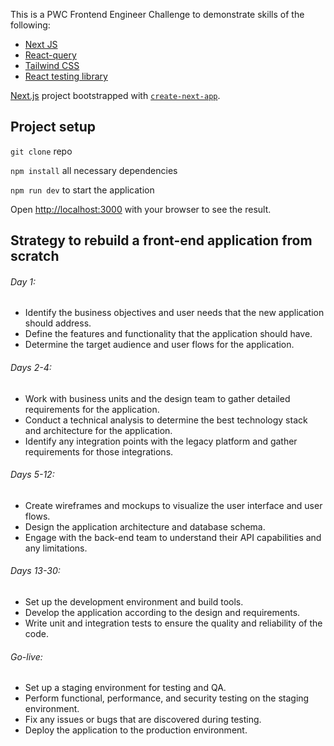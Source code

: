 This is a PWC Frontend Engineer Challenge to demonstrate skills of the following:

- [Next JS](https://nextjs.org)
- [React-query](https://react-query.tanstack.com)
- [Tailwind CSS](https://tailwindcss.com)
- [React testing library](https://testing-library.com)

 [Next.js](https://nextjs.org/) project bootstrapped with [`create-next-app`](https://github.com/vercel/next.js/tree/canary/packages/create-next-app).

## Project setup

```git clone``` repo

```npm install``` all necessary dependencies 

```npm run dev``` to start the application


Open [http://localhost:3000](http://localhost:3000) with your browser to see the result.

## Strategy to rebuild a front-end application from scratch

###### Day 1:

* Identify the business objectives and user needs that the new application should address.
* Define the features and functionality that the application should have.
* Determine the target audience and user flows for the application.

###### Days 2-4:

*	Work with business units and the design team to gather detailed requirements for the application.
*	Conduct a technical analysis to determine the best technology stack and architecture for the application.
*	Identify any integration points with the legacy platform and gather requirements for those integrations.

###### Days 5-12:

*	Create wireframes and mockups to visualize the user interface and user flows.
*	Design the application architecture and database schema.
*	Engage with the back-end team to understand their API capabilities and any limitations.

###### Days 13-30:

*	Set up the development environment and build tools.
*	Develop the application according to the design and requirements.
*	Write unit and integration tests to ensure the quality and reliability of the code.

###### Go-live:

*	Set up a staging environment for testing and QA.
*	Perform functional, performance, and security testing on the staging environment.
*	Fix any issues or bugs that are discovered during testing.
*	Deploy the application to the production environment.
